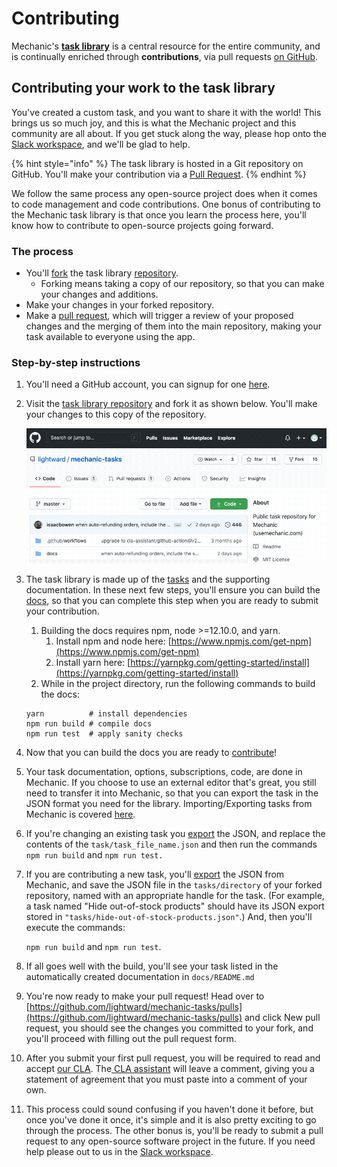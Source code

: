 # Contributing

Mechanic's [**task library**](./) is a central resource for the entire community, and is continually enriched through **contributions**, via pull requests [on GitHub](https://github.com/lightward/mechanic-tasks).

## Contributing your work to the task library

You've created a custom task, and you want to share it with the world! This brings us so much joy, and this is what the Mechanic project and this community are all about. If you get stuck along the way, please hop onto the [Slack workspace](https://join.slack.com/t/usemechanic/shared_invite/zt-cq84nrs7-ggYbYTbf~CrCjTg8nmHP2A), and we'll be glad to help.

{% hint style="info" %}
The task library is hosted in a Git repository on GitHub. You'll make your contribution via a [Pull Request](https://docs.github.com/en/github/collaborating-with-issues-and-pull-requests/about-pull-requests).
{% endhint %}

We follow the same process any open-source project does when it comes to code management and code contributions. One bonus of contributing to the Mechanic task library is that once you learn the process here, you'll know how to contribute to open-source projects going forward.

### The process

* You'll [fork](https://docs.github.com/en/github/getting-started-with-github/fork-a-repo) the task library [repository](https://github.com/lightward/mechanic-tasks).
  * Forking means taking a copy of our repository, so that you can make your changes and additions.
* Make your changes in your forked repository.
* Make a [pull request](https://docs.github.com/en/github/collaborating-with-issues-and-pull-requests/about-pull-requests), which will trigger a review of your proposed changes and the merging of them into the main repository, making your task available to everyone using the app.

### Step-by-step instructions

1. You'll need a GitHub account, you can signup for one [here](https://github.com/join). 
2. Visit the [task library repository](https://github.com/lightward/mechanic-tasks) and fork it as shown below. You'll make your changes to this copy of the repository.

   ![](../../.gitbook/assets/fork.gif)

3. The task library is made up of the [tasks](https://github.com/lightward/mechanic-tasks/tree/master/tasks) and the supporting documentation. In these next few steps, you'll ensure you can build the [docs](https://github.com/lightward/mechanic-tasks/tree/master/docs), so that you can complete this step when you are ready to submit your contribution.

   1. Building the docs requires npm, node &gt;=12.10.0, and yarn. 
      1. Install npm and node here: [https://www.npmjs.com/get-npm](https://www.npmjs.com/get-npm)
      2. Install yarn here: [https://yarnpkg.com/getting-started/install](https://yarnpkg.com/getting-started/install)
   2. While in the project directory, run the following commands to build the docs:

   ```text
   yarn          # install dependencies
   npm run build # compile docs
   npm run test  # apply sanity checks
   ```

4. Now that you can build the docs you are ready to [contribute](https://github.com/lightward/mechanic-tasks/blob/master/CONTRIBUTING.md)!
5. Your task documentation, options, subscriptions, code, are done in Mechanic. If you choose to use an external editor that's great, you still need to transfer it into Mechanic, so that you can export the task in the JSON format you need for the library. Importing/Exporting tasks from Mechanic is covered [here](../../core-concepts/tasks/import-and-export.md).
6. If you're changing an existing task you [export](https://github.com/lightward/mechanic-tasks/blob/master/CONTRIBUTING.md) the JSON, and replace the contents of the `task/task_file_name.json` and then run the commands `npm run build` and `npm run test.`
7. If you are contributing a new task, you'll [export](../../core-concepts/tasks/import-and-export.md) the JSON from Mechanic, and save the JSON file in the `tasks/directory` of your forked repository, named with an appropriate handle for the task. \(For example, a task named "Hide out-of-stock products" should have its JSON export stored in `"tasks/hide-out-of-stock-products.json"`.\) And, then you'll execute the commands:

   `npm run build` and `npm run test`.

8. If all goes well with the build, you'll see your task listed in the automatically created documentation in `docs/README.md`
9. You're now ready to make your pull request! Head over to [https://github.com/lightward/mechanic-tasks/pulls](https://github.com/lightward/mechanic-tasks/pulls)  and click New pull request, you should see the changes you committed to your fork, and you'll proceed with filling out the pull request form.
10. After you submit your first pull request, you will be required to read and accept [our CLA](https://github.com/lightward/mechanic-tasks/blob/master/CLA.md). The[ CLA assistant](https://github.com/marketplace/actions/cla-assistant-lite) will leave a comment, giving you a statement of agreement that you must paste into a comment of your own.
11. This process could sound confusing if you haven't done it before, but once you've done it once, it's simple and it is also pretty exciting to go through the process.  The other bonus is, you'll be ready to submit a pull request to any open-source software project in the future. If you need help please out to us in the [Slack workspace](https://join.slack.com/t/usemechanic/shared_invite/zt-cq84nrs7-ggYbYTbf~CrCjTg8nmHP2A).

